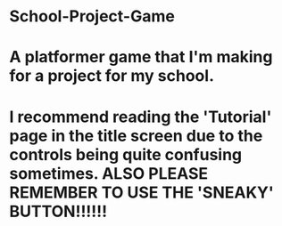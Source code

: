 # School-Project-Game
# A platformer game that I'm making for a project for my school.

# I recommend reading the 'Tutorial' page in the title screen due to the controls being quite confusing sometimes. ALSO PLEASE REMEMBER TO USE THE 'SNEAKY' BUTTON!!!!!!
